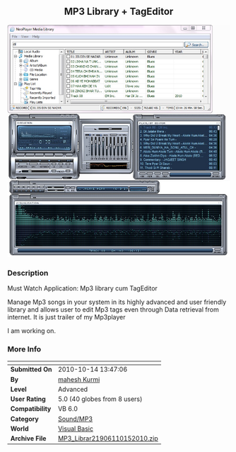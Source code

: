 ﻿<div align="center">

## MP3 Library \+ TagEditor

<img src="PIC20101015457596438.jpg">
</div>

### Description

Must Watch Application: Mp3 library cum TagEditor

Manage Mp3 songs in your system in its highly advanced and user friendly library and allows user to edit Mp3 tags even through Data retrieval from internet. It is just trailer of my Mp3player

I am working on.
 
### More Info
 


<span>             |<span>
---                |---
**Submitted On**   |2010-10-14 13:47:06
**By**             |[mahesh Kurmi](https://github.com/Planet-Source-Code/PSCIndex/blob/master/ByAuthor/mahesh-kurmi.md)
**Level**          |Advanced
**User Rating**    |5.0 (40 globes from 8 users)
**Compatibility**  |VB 6\.0
**Category**       |[Sound/MP3](https://github.com/Planet-Source-Code/PSCIndex/blob/master/ByCategory/sound-mp3__1-45.md)
**World**          |[Visual Basic](https://github.com/Planet-Source-Code/PSCIndex/blob/master/ByWorld/visual-basic.md)
**Archive File**   |[MP3\_Librar21906110152010\.zip](https://github.com/Planet-Source-Code/mahesh-kurmi-mp3-library-tageditor__1-73531/archive/master.zip)








